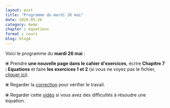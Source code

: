 ```yaml
---
layout: post
title: "Programme du mardi 26 mai"
date: 2020-05-26
category: 4eme
chapter : équations
format : cours
blog: blog4
---
```


Voici le programme du <b>mardi 26 mai</b> :

⦿ Prendre <strong>une nouvelle page dans le cahier d'exercices</strong>, écrire <strong>Chapitre 7 : Equations</strong> et faire <b>les exercices 1 et 2</b> (si vous ne voyez pas le fichier, <a href="/exercices/4eme/4eme_exercices_mardi_26_mai_2020.pdf">cliquer ici</a>). 

<object data="/exercices/4eme/4eme_exercices_mardi_26_mai_2020.pdf" width="100%" height="500" type='application/pdf'></object>

⦿ Regarder la <a class="correction" href="/exercices/4eme/4eme_exercices_mardi_26_mai_2020_corrections.pdf">correction</a> pour vérifier le travail.

⦿ Regarder cette <a class="video" href="https://youtu.be/uV_EmbYu9_E">vidéo</a> si vous avez des difficultés à résoudre une équation.
